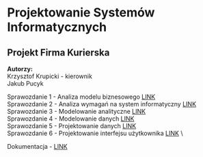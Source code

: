 # Projektowanie Systemów Informatycznych
## Projekt Firma Kurierska
**Autorzy:**\
Krzysztof Krupicki - kierownik\
Jakub Pucyk

Sprawozdanie 1 - Analiza modelu biznesowego [LINK](Sprawozdania/Sprawozdanie%201%20-%20Analiza%20modelu%20biznesowego.pdf) \
Sprawozdanie 2 - Analiza wymagań na system informatyczny [LINK](Sprawozdania/Sprawozdanie%202%20-%20Analiza%20wymagań%20na%20system%20informatyczny.pdf) \
Sprawozdanie 3 - Modelowanie analityczne [LINK](Sprawozdania/Sprawozdanie%203%20-%20Modelowanie%20analityczne.pdf) \
Sprawozdanie 4 - Modelowanie danych [LINK](Sprawozdania/Sprawozdanie%204%20-%20Modelowanie%20danych.pdf) \
Sprawozdanie 5 - Projektowanie danych [LINK](Sprawozdania/Sprawozdanie%205%20-%Projektowanie%20danych.pdf) \
Sprawozdanie 6 - Projektowanie interfejsu użytkownika [LINK](Sprawozdania/Sprawozdanie%206%20-%20Projektowanie%20interfejsu%20użytkownika.pdf) \


Dokumentacja - [LINK](Dokumentacja.pdf)